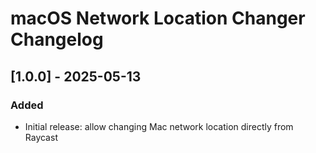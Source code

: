 # macOS Network Location Changer Changelog

## [1.0.0] - 2025-05-13
### Added
-  Initial release: allow changing Mac network location directly from Raycast

